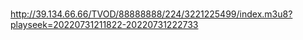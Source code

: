 # 
http://39.134.66.66/TVOD/88888888/224/3221225499/index.m3u8?playseek=20220731211822-20220731222733
